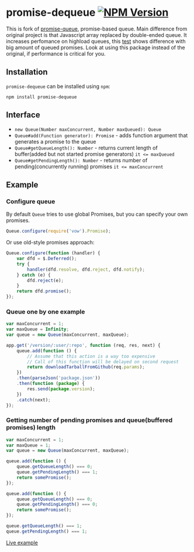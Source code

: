 # promise-dequeue [![NPM Version](https://badge.fury.io/js/promise-dequeue.png)](https://www.npmjs.com/package/promise-dequeue)

This is fork of [promise-queue](https://github.com/promise-queue/promise-queue), promise-based queue. Main difference from original project is that Javascript array replaced by double-ended queue. It increases perfomance on highload queues, this [test](https://repl.it/@Infl1ght/promise-queque-test) shows difference with big amount of queued promises. Look at using this package instead of the original, if performance is critical for you.

## Installation

`promise-dequeue` can be installed using `npm`:

```
npm install promise-dequeue
```

## Interface

 - `new Queue(Number maxConcurrent, Number maxQueued): Queue`
 - `Queue#add(Function generator): Promise` - adds function argument that generates a promise to the queue
 - `Queue#getQueueLength(): Number` - returns current length of buffer(added but not started promise generators) `it <= maxQueued`
 - `Queue#getPendingLength(): Number` - returns number of pending(concurrently running) promises `it <= maxConcurrent`

## Example

### Configure queue

By default `Queue` tries to use global Promises, but you can specify your own promises.

```js
Queue.configure(require('vow').Promise);
```

Or use old-style promises approach:

```js
Queue.configure(function (handler) {
    var dfd = $.Deferred();
    try {
        handler(dfd.resolve, dfd.reject, dfd.notify);
    } catch (e) {
        dfd.reject(e);
    }
    return dfd.promise();
});
```

### Queue one by one example

```js
var maxConcurrent = 1;
var maxQueue = Infinity;
var queue = new Queue(maxConcurrent, maxQueue);

app.get('/version/:user/:repo', function (req, res, next) {
    queue.add(function () {
        // Assume that this action is a way too expensive
        // Call of this function will be delayed on second request
        return downloadTarballFromGithub(req.params);
    })
    .then(parseJson('package.json'))
    .then(function (package) {
        res.send(package.version);
    })
    .catch(next);
});
```

### Getting number of pending promises and queue(buffered promises) length

```js
var maxConcurrent = 1;
var maxQueue = 1;
var queue = new Queue(maxConcurrent, maxQueue);

queue.add(function () {
    queue.getQueueLength() === 0;
    queue.getPendingLength() === 1;
    return somePromise();
});

queue.add(function () {
    queue.getQueueLength() === 0;
    queue.getPendingLength() === 0;
    return somePromise();
});

queue.getQueueLength() === 1;
queue.getPendingLength() === 1;
```

[Live example](http://jsfiddle.net/RVuEU/1/)
